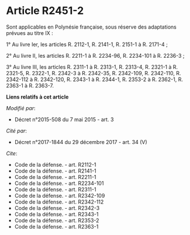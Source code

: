 # Article R2451-2

Sont applicables en Polynésie française, sous réserve des  adaptations prévues au titre IX : 

1° Au livre Ier, les articles R. 2112-1, R. 2141-1, R. 2151-1 à R. 2171-4 ; 

2° Au livre II, les articles R. 2211-1 à R. 2234-96, R. 2234-101 à R. 2236-3 ; 

3° Au livre III, les articles R. 2311-1 à R. 2313-1, R. 2313-4, R. 2321-1 à R. 2321-5, R. 2322-1, R. 2342-3 à R. 2342-35, R.
2342-109, R. 2342-110, R. 2342-112 à R. 2342-120, R. 2343-1 à R. 2344-1, R. 2353-2 à R. 2362-1, R. 2363-1 à R. 2363-7.

**Liens relatifs à cet article**

_Modifié par_:

  - Décret n°2015-508 du 7 mai 2015 - art. 3

_Cité par_:

  - Décret n°2017-1844 du 29 décembre 2017 - art. 34 (V)

_Cite_:

  - Code de la défense. - art. R2112-1
  - Code de la défense. - art. R2141-1
  - Code de la défense. - art. R2211-1
  - Code de la défense. - art. R2234-101
  - Code de la défense. - art. R2311-1
  - Code de la défense. - art. R2342-109
  - Code de la défense. - art. R2342-112
  - Code de la défense. - art. R2342-3
  - Code de la défense. - art. R2343-1
  - Code de la défense. - art. R2353-2
  - Code de la défense. - art. R2363-1
